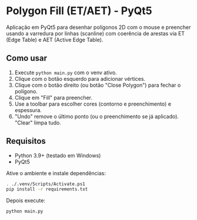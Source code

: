 ﻿# Polygon Fill (ET/AET) - PyQt5

Aplicação em PyQt5 para desenhar polígonos 2D com o mouse e preencher usando a
varredura por linhas (scanline) com coerência de arestas via ET (Edge Table)
e AET (Active Edge Table).

## Como usar
1. Execute `python main.py` com o venv ativo.
2. Clique com o botão esquerdo para adicionar vértices.
3. Clique com o botão direito (ou botão "Close Polygon") para fechar o polígono.
4. Clique em "Fill" para preencher.
5. Use a toolbar para escolher cores (contorno e preenchimento) e espessura.
6. "Undo" remove o último ponto (ou o preenchimento se já aplicado). "Clear" limpa tudo.

## Requisitos
- Python 3.9+ (testado em Windows)
- PyQt5

Ative o ambiente e instale dependências:

```bash
. ./.venv/Scripts/Activate.ps1
pip install -r requirements.txt
```

Depois execute:

```bash
python main.py
```
